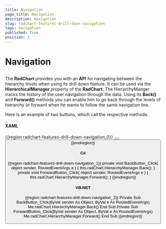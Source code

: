 ```yaml
---
title: Navigation
page_title: Navigation
description: Navigation
slug: radchart-features-drill-down-navigation
tags: navigation
published: True
position: 3
---
```


# Navigation



## 

The __RadChart__ provides you with an __API__ for navigating between the hierarchy levels when using its drill down feature. It can be used via the __HierarchicalManager__ property of the __RadChart__. The HierarchyManger tracks the history of the user navigation through the data. Using its __Back()__ and __Forward()__ methods you can enable him to go back through the levels of hierarchy or forward when he wants to follow the same navigation line.

Here is an example of two buttons, which call the respective methods.

#### __XAML__

{{region radchart-features-drill-down-navigation_0}}
	<StackPanel>
	    <Button x:Name="BackButton"
	            Content="Back"
	            Click="BackButton_Click" />
	    <Button x:Name="ForwardButton"
	            Content="Forward"
	            Click="ForwardButton_Click" />
	</StackPanel>
	{{endregion}}



#### __C#__

{{region radchart-features-drill-down-navigation_1}}
	private void BackButton_Click( object sender, RoutedEventArgs e )
	{
	    this.radChart.HierarchyManager.Back();
	}
	private void ForwardButton_Click( object sender, RoutedEventArgs e )
	{
	    this.radChart.HierarchyManager.Forward();
	}
	{{endregion}}



#### __VB.NET__

{{region radchart-features-drill-down-navigation_2}}
	Private Sub BackButton_Click(ByVal sender As Object, ByVal e As RoutedEventArgs)
	 Me.radChart.HierarchyManager.Back()
	End Sub
	Private Sub ForwardButton_Click(ByVal sender As Object, ByVal e As RoutedEventArgs)
	 Me.radChart.HierarchyManager.Forward()
	End Sub
	{{endregion}}


